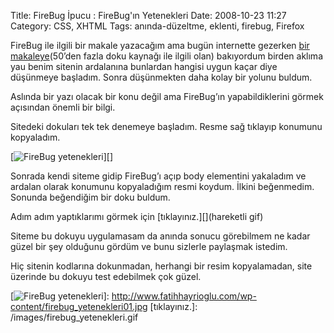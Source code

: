 Title: FireBug İpucu : FireBug&#039;ın Yetenekleri 
Date: 2008-10-23 11:27
Category: CSS, XHTML
Tags: anında-düzeltme, eklenti, firebug, Firefox

FireBug ile ilgili bir makale yazacağım ama bugün internette gezerken
[bir makaleye][](50’den fazla doku kaynağı ile ilgili olan) bakıyordum
birden aklıma yau benim sitenin ardalanına bunlardan hangisi uygun kaçar
diye düşünmeye başladım. Sonra düşünmekten daha kolay bir yolunu buldum.

Aslında bir yazı olacak bir konu değil ama FireBug’ın yapabildiklerini
görmek açısından önemli bir bilgi.

Sitedeki dokuları tek tek denemeye başladım. Resme sağ tıklayıp konumunu
kopyaladım.

[![FireBug yetenekleri][]][]

Sonrada kendi siteme gidip FireBug’ı açıp body elementini yakaladım ve
ardalan olarak konumunu kopyaladığım resmi koydum. İlkini beğenmedim.
Sonunda beğendiğim bir doku buldum.

Adım adım yaptıklarımı görmek için [tıklayınız.][](hareketli gif)

Siteme bu dokuyu uygulamasam da anında sonucu görebilmem ne kadar güzel
bir şey olduğunu gördüm ve bunu sizlerle paylaşmak istedim.

Hiç sitenin kodlarına dokunmadan, herhangi bir resim kopyalamadan, site
üzerinde bu dokuyu test edebilmek çok güzel.

</p>

  [bir makaleye]: http://www.noupe.com/texture/50-high-resolution-textures-tutorials-and-resources.html
  [FireBug yetenekleri]: http://www.fatihhayrioglu.com/wp-content/firebug_yetenekleri01-255x300.jpg
  [![FireBug yetenekleri][]]: http://www.fatihhayrioglu.com/wp-content/firebug_yetenekleri01.jpg
  [tıklayınız.]: /images/firebug_yetenekleri.gif
